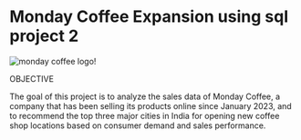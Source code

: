 # Monday Coffee  Expansion using sql project 2

![monday coffee logo!](https://github.com/mavismasikati/Monday_Coffee_sql_p2/commit/ec566bdb555db5318ad8c7c0702a19cea80e3ba5)

OBJECTIVE

The goal of this project is to analyze the sales data of Monday Coffee, a company that has been selling its products online since January 2023, and to recommend the top three major cities in India for opening new coffee shop locations based on consumer demand and sales performance.
